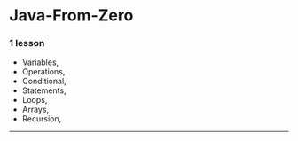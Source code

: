 # Java-From-Zero

### 1 lesson
- Variables, 
- Operations, 
- Conditional, 
- Statements, 
- Loops, 
- Arrays, 
- Recursion,
___________________________________________________________________________________________________
